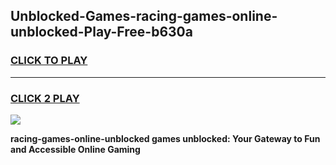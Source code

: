 
## Unblocked-Games-racing-games-online-unblocked-Play-Free-b630a
<h3>
<a href="https://premium76.site?title=racing-games-online-unblocked&ref=15A">CLICK TO PLAY</a></h3>
<hr>

<h3>
<a href="https://premium76.site?title=racing-games-online-unblocked&ref=15A">CLICK 2 PLAY</a>
  
</h3>

<a href="https://premium76.site?title=racing-games-online-unblocked&ref=15A"><img src="https://clearcache.store/games.png"></a>


**racing-games-online-unblocked games unblocked: Your Gateway to Fun and Accessible Online Gaming**
